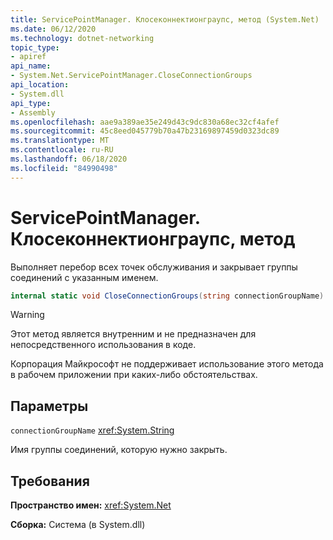 ```yaml
---
title: ServicePointManager. Клосеконнектионграупс, метод (System.Net)
ms.date: 06/12/2020
ms.technology: dotnet-networking
topic_type:
- apiref
api_name:
- System.Net.ServicePointManager.CloseConnectionGroups
api_location:
- System.dll
api_type:
- Assembly
ms.openlocfilehash: aae9a389ae35e249d43c9dc830a68ec32cf4afef
ms.sourcegitcommit: 45c8eed045779b70a47b23169897459d0323dc89
ms.translationtype: MT
ms.contentlocale: ru-RU
ms.lasthandoff: 06/18/2020
ms.locfileid: "84990498"
---
```

# <a name="servicepointmanagercloseconnectiongroups-method"></a>ServicePointManager. Клосеконнектионграупс, метод

Выполняет перебор всех точек обслуживания и закрывает группы соединений с указанным именем.

```csharp
internal static void CloseConnectionGroups(string connectionGroupName)
```

> [!WARNING]
> Этот метод является внутренним и не предназначен для непосредственного использования в коде.
>
> Корпорация Майкрософт не поддерживает использование этого метода в рабочем приложении при каких-либо обстоятельствах.

## <a name="parameters"></a>Параметры

`connectionGroupName` <xref:System.String>

Имя группы соединений, которую нужно закрыть.

## <a name="requirements"></a>Требования

**Пространство имен:** <xref:System.Net>

**Сборка:** Система (в System.dll)
